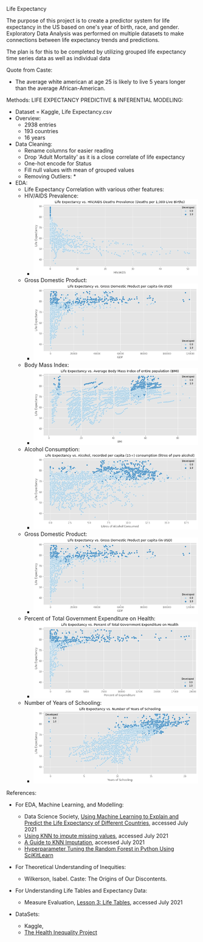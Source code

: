Life Expectancy

The purpose of this project is to create a predictor system for life expectancy in the US based on one's year of birth, race, and gender. Exploratory Data Analysis was performed on multiple datasets to make connections between life expectancy trends and predictions. 

The plan is for this to be completed by utilizing grouped life expectancy time series data as well as individual data 

Quote from Caste: 
* The average white american at age 25 is likely to live 5 years longer than the average African-American. 

Methods: 
LIFE EXPECTANCY PREDICTIVE & INFERENTIAL MODELING: 
* Dataset = Kaggle, Life Expectancy.csv
* Overview: 
    * 2938 entries
    * 193 countries
    * 16 years
* Data Cleaning: 
    * Rename columns for easier reading
    * Drop 'Adult Mortality' as it is a close correlate of life expectancy
    * One-hot encode for Status
    * Fill null values with mean of grouped values 
    * Removing Outliers: 
        *
* EDA: 
    * Life Expectancy Correlation with various other features: 
    * HIV/AIDS Prevalence: 
        * ![hivle](images/hivle.png)
    * Gross Domestic Product: 
        * ![gdple](images/gdple.png)
    * Body Mass Index: 
        * ![bmile](images/bmile.png)
    * Alcohol Consumption: 
        * ![alcle](images/alcle.png)
    * Gross Domestic Product: 
        * ![gdple](images/gdple.png)
    * Percent of Total Government Expenditure on Health: 
        * ![pgele](images/pgele.png)
    * Number of Years of Schooling: 
        * ![schle](images/schle.png)


References: 
* For EDA, Machine Learning, and Modelling: 
    * Data Science Society, [Using Machine Learning to Explain and Predict the Life Expectancy of Different Countries](https://www.datasciencesociety.net/using-machine-learning-to-explain-and-predict-the-life-expectancy-of-different-countries/), accessed July 2021
    * [Using KNN to impute missing values](https://www.askpython.com/python/examples/impute-missing-data-values), accessed July 2021
    * [A Guide to KNN Imputation](https://medium.com/@kyawsawhtoon/a-guide-to-knn-imputation-95e2dc496e), accessed July 2021
    * [Hyperparameter Tuning the Random Forest in Python Using SciKitLearn](https://towardsdatascience.com/hyperparameter-tuning-the-random-forest-in-python-using-scikit-learn-28d2aa77dd74)

* For Theoretical Understanding of Inequities: 
    * Wilkerson, Isabel. Caste: The Origins of Our Discontents. 

* For Understanding Life Tables and Expectancy Data: 
    * Measure Evaluation, [Lesson 3: Life Tables](https://www.measureevaluation.org/resources/training/online-courses-and-resources/non-certificate-courses-and-mini-tutorials/multiple-decrement-life-tables/lesson-3.html), accessed July 2021

* DataSets: 
    * Kaggle, 
    * [The Health Inequality Project](https://healthinequality.org/data/)  



